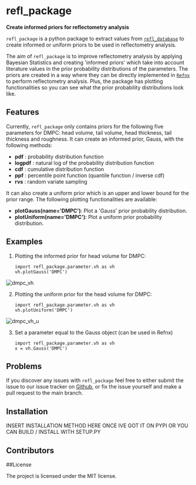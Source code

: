 # refl_package

**Create informed priors for reflectometry analysis**


``refl_package`` is a python package to extract values from [``refl_database``](https://github.com/nf679/refl-database) to create informed or uniform priors to be used in reflectometry analysis.

The aim of ``refl_package`` is to improve reflectometry analysis by applying Bayesian Statistics and creating 'informed priors' which take into account literature values in the prior probability distributions of the parameters. The priors are created in a way where they can be directly implemented in [``Refnx``](https://refnx.readthedocs.io/en/latest) to perform reflectometry analysis. Plus, the package has plotting functionalities so you can see what the prior probability distributions look like. 

## Features

Currently, ``refl_package`` only contains priors for the following five parameters for DMPC: head volume, tail volume, head thickness, tail thickness and roughness. It can create an informed prior, Gauss, with the following methods:     

- **pdf** : probability distribution function
- **logpdf** : natural log of the probability distribution function
- **cdf** : cumulative distribution function
- **ppf** : percentile point function (quantile function  / inverse cdf)
- **rvs** : random variate sampling

It can also create a uniform prior which is an upper and lower bound for the prior range. The following plotting functionalities are available:

- **plotGauss(name='DMPC')**: Plot a 'Gauss' prior probability distribution. 
- **plotUniform(name='DMPC')**: Plot a uniform prior probability distribution.



## Examples

1. Plotting the informed prior for head volume for DMPC: 

       import refl_package.parameter.vh as vh
       vh.plotGauss('DMPC') 

![dmpc_vh](https://user-images.githubusercontent.com/53176345/124952482-30ed0080-e00c-11eb-80f7-f1265c9c4d6a.png)

2. Plotting the uniform prior for the head volume for DMPC:

       import refl_package.parameter.vh as vh
       vh.plotUniform('DMPC')

![dmpc_vh_u](https://user-images.githubusercontent.com/53176345/124953932-7bbb4800-e00d-11eb-8588-79e88b7f66c3.png)



3. Set a parameter equal to the Gauss object (can be used in Refnx) 

       import refl_package.parameter.vh as vh
       x = vh.Gauss('DMPC')

## Problems

If you discover any issues with ``refl_package`` feel free to either submit the issue to our issue tracker on [Github](https://github.com/nf679/refl_package), or fix the issue yourself and make a pull request to the main branch. 

## Installation 

INSERT INSTALLATION METHOD HERE ONCE IVE GOT IT ON PYPI OR YOU CAN BUILD / INSTALL WITH SETUP.PY


## Contributors


##License

The project is licensed under the MIT license.




       

